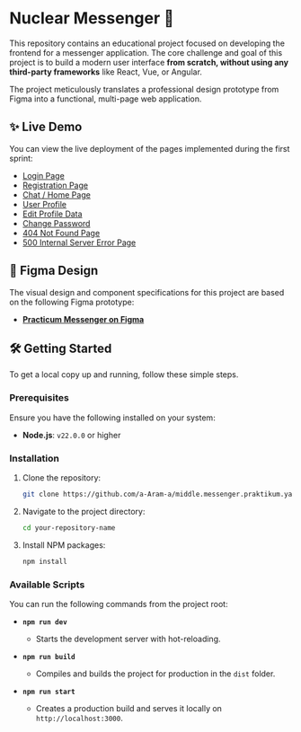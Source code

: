 # Nuclear Messenger 🚀

This repository contains an educational project focused on developing the frontend for a messenger application. The core challenge and goal of this project is to build a modern user interface **from scratch, without using any third-party frameworks** like React, Vue, or Angular.

The project meticulously translates a professional design prototype from Figma into a functional, multi-page web application.

## ✨ Live Demo

You can view the live deployment of the pages implemented during the first sprint:

- [Login Page](https://stunning-toffee-252476.netlify.app/pages/auth/login)
- [Registration Page](https://stunning-toffee-252476.netlify.app/pages/auth/registration)
- [Chat / Home Page](https://stunning-toffee-252476.netlify.app/pages/home/home)
- [User Profile](https://stunning-toffee-252476.netlify.app/pages/profile/profile)
- [Edit Profile Data](https://stunning-toffee-252476.netlify.app/pages/profile/edit-data)
- [Change Password](https://stunning-toffee-252476.netlify.app/pages/profile/edit-password)
- [404 Not Found Page](https://stunning-toffee-252476.netlify.app/pages/errors/404)
- [500 Internal Server Error Page](https://stunning-toffee-252476.netlify.app/pages/errors/500)

## 🎨 Figma Design

The visual design and component specifications for this project are based on the following Figma prototype:

- [**Practicum Messenger on Figma**](https://www.figma.com/design/dclLgMotSOROjYNRCruNGR/Practicum-Messenger?node-id=0-1&t=jao4AthM4dZrpS83-1)

## 🛠️ Getting Started

To get a local copy up and running, follow these simple steps.

### Prerequisites

Ensure you have the following installed on your system:
- **Node.js**: `v22.0.0` or higher

### Installation

1. Clone the repository:
   ```sh
   git clone https://github.com/a-Aram-a/middle.messenger.praktikum.yandex.git
   ```
2. Navigate to the project directory:
   ```sh
   cd your-repository-name
   ```
3. Install NPM packages:
   ```sh
   npm install
   ```

### Available Scripts

You can run the following commands from the project root:

- **`npm run dev`**
    - Starts the development server with hot-reloading.

- **`npm run build`**
    - Compiles and builds the project for production in the `dist` folder.

- **`npm run start`**
    - Creates a production build and serves it locally on `http://localhost:3000`.
